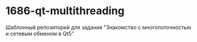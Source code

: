 # 1686-qt-multithreading

Шаблонный репозиторий для задания "Знакомство с многопоточностью и сетевым обменом в Qt5"